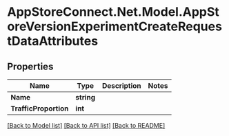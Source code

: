 # AppStoreConnect.Net.Model.AppStoreVersionExperimentCreateRequestDataAttributes

## Properties

Name | Type | Description | Notes
------------ | ------------- | ------------- | -------------
**Name** | **string** |  | 
**TrafficProportion** | **int** |  | 

[[Back to Model list]](../README.md#documentation-for-models) [[Back to API list]](../README.md#documentation-for-api-endpoints) [[Back to README]](../README.md)

